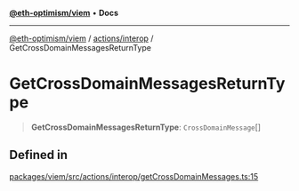 [**@eth-optimism/viem**](../../../README.md) • **Docs**

***

[@eth-optimism/viem](../../../README.md) / [actions/interop](../README.md) / GetCrossDomainMessagesReturnType

# GetCrossDomainMessagesReturnType

> **GetCrossDomainMessagesReturnType**: `CrossDomainMessage`[]

## Defined in

[packages/viem/src/actions/interop/getCrossDomainMessages.ts:15](https://github.com/ethereum-optimism/ecosystem/blob/e811aa63ad2d81436ee2008e44d114c24dafedef/packages/viem/src/actions/interop/getCrossDomainMessages.ts#L15)
